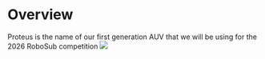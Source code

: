# Overview
Proteus is the name of our first generation AUV that we will be using for the 2026 RoboSub competition
![](./Proteus_Flowchart.drawio.svg)